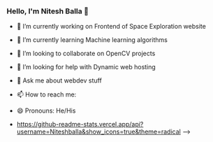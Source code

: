 ### Hello, I'm Nitesh Balla 👋

- 🔭 I’m currently working on Frontend of Space Exploration website
- 🌱 I’m currently learning Machine learning algorithms
- 👯 I’m looking to collaborate on OpenCV projects
- 🤔 I’m looking for help with Dynamic web hosting
- 💬 Ask me about webdev stuff
- 📫 How to reach me: 
- 😄 Pronouns: He/His

- https://github-readme-stats.vercel.app/api?username=Niteshballa&show_icons=true&theme=radical
-->

